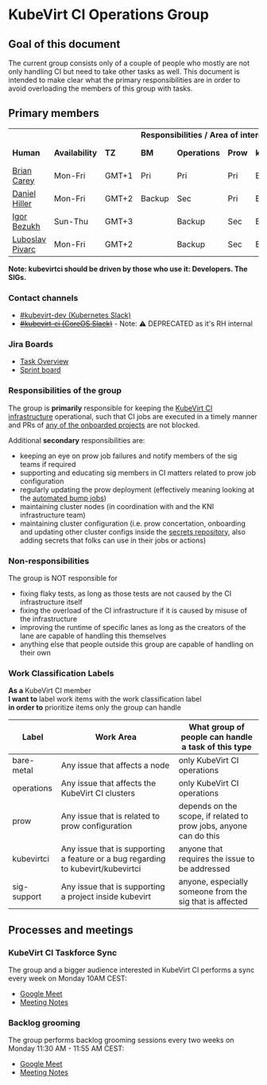 # KubeVirt CI Operations Group


## Goal of this document

The current group consists only of a couple of people who mostly are not only handling CI but need to take other tasks as well. This document is intended to make clear what the primary responsibilities are in order to avoid overloading the members of this group with tasks.


## Primary members

<table>
  <tr>
   <td>
   </td>
   <td>
   </td>
   <td>
   </td>
   <td colspan="5" ><b>Responsibilities / Area of interest</b>
   </td>
  </tr>
  <tr>
   <td><b>Human</b>
   </td>
   <td><b>Availability</b>
   </td>
   <td><b>TZ</b>
   </td>
   <td><b>BM</b>
   </td>
   <td><b>Operations</b>
   </td>
   <td><b>Prow</b>
   </td>
   <td><b>kubevirtci</b>
   </td>
   <td><b>SIG Support</b>
   </td>
  </tr>
  <tr>
   <td><a href="https://github.com/brianmcarey">Brian Carey</a>
   </td>
   <td>Mon-Fri
   </td>
   <td>GMT+1
   </td>
   <td>Pri
   </td>
   <td>Pri
   </td>
   <td>Pri
   </td>
   <td>Backup
   </td>
   <td>Backup
   </td>
  </tr>
  <tr>
   <td><a href="https://github.com/dhiller">Daniel Hiller</a>
   </td>
   <td>Mon-Fri
   </td>
   <td>GMT+2
   </td>
   <td>Backup
   </td>
   <td>Sec
   </td>
   <td>Pri
   </td>
   <td>Backup
   </td>
   <td>Pri
   </td>
  </tr>
  <tr>
   <td><a href="https://github.com/enp0s3">Igor Bezukh</a>
   </td>
   <td>Sun-Thu
   </td>
   <td>GMT+3
   </td>
   <td>
   </td>
   <td>Backup
   </td>
   <td>Sec
   </td>
   <td>Backup
   </td>
   <td>Sec
   </td>
  </tr>
  <tr>
   <td><a href="https://github.com/xpivarc">Luboslav Pivarc</a>
   </td>
   <td>Mon-Fri
   </td>
   <td>GMT+2
   </td>
   <td>
   </td>
   <td>Backup
   </td>
   <td>Sec
   </td>
   <td>Backup
   </td>
   <td>Sec
   </td>
  </tr>
</table>


**Note: kubevirtci should be driven by those who use it: Developers. The SIGs.**

### Contact channels

* [#kubevirt-dev (Kubernetes Slack)](https://kubernetes.slack.com/archives/C0163DT0R8X)
* [~~#kubevirt-ci (CoreOS Slack)~~](https://coreos.slack.com/archives/C01EX3K1FGE) - Note: ⚠️ DEPRECATED as it's RH internal

### Jira Boards

* [Task Overview](https://issues.redhat.com/secure/RapidBoard.jspa?rapidView=15140)
* [Sprint board](https://issues.redhat.com/secure/RapidBoard.jspa?rapidView=15438&view=detail)


### Responsibilities of the group

The group is **primarily** responsible for keeping the [KubeVirt CI infrastructure](https://github.com/kubevirt/project-infra/blob/main/docs/infrastructure-components.md#infrastructure-components) operational, such that CI jobs are executed in a timely manner and PRs of [any of the onboarded projects](https://github.com/kubevirt/project-infra/tree/main/github/ci/prow-deploy/files/jobs) are not blocked.

Additional **secondary** responsibilities are:


* keeping an eye on prow job failures and notify members of the sig teams if required
* supporting and educating sig members in CI matters related to prow job configuration
* regularly updating the prow deployment (effectively meaning looking at the [automated bump jobs](https://github.com/kubevirt/project-infra/pulls/kubevirt-bot))
* maintaining cluster nodes (in coordination with and the KNI infrastructure team)
* maintaining cluster configuration (i.e. prow concertation, onboarding and updating other cluster configs inside the [secrets repository](https://github.com/kubevirt/secrets/), also adding secrets that folks can use in their jobs or actions)


### Non-responsibilities

The group is NOT responsible for



* fixing flaky tests, as long as those tests are not caused by the CI infrastructure itself
* fixing the overload of the CI infrastructure if it is caused by misuse of the infrastructure
* improving the runtime of specific lanes as long as the creators of the lane are capable of handling this themselves
* anything else that people outside this group are capable of handling on their own


### Work Classification Labels

**As a** KubeVirt CI member  
**I want to** label work items with the work classification label  
**in order to** prioritize items only the group can handle

| Label | Work Area | What group of people can handle a task of this type |
| --- | --- | --- |
| bare-metal  | Any issue that affects a node  | only KubeVirt CI operations  |
| operations | Any issue that affects the KubeVirt CI clusters | only KubeVirt CI operations |
| prow | Any issue that is related to prow configuration | depends on the scope, if related to prow jobs, anyone can do this |
| kubevirtci | Any issue that is supporting a feature or a bug regarding to kubevirt/kubevirtci | anyone that requires the issue to be addressed |
| sig-support | Any issue that is supporting a project inside kubevirt | anyone, especially someone from the sig that is affected |



## Processes and meetings


### KubeVirt CI Taskforce Sync

The group and a bigger audience interested in KubeVirt CI performs a sync every week on Monday 10AM CEST: 
* [Google Meet](https://meet.google.com/pcy-dnin-ojj)
* [Meeting Notes](https://docs.google.com/document/d/17eKwt7zaPsEcFrP6hVEz2Bvj_DVg3zJLIUMO0XM7kp4/edit?usp=drive_web)


### Backlog grooming

The group performs backlog grooming sessions every two weeks on Monday 11:30 AM - 11:55 AM CEST:
* [Google Meet](https://meet.google.com/orz-vyeh-kob)
* [Meeting Notes](https://docs.google.com/document/d/16N4O73aHzsSLsbaAfqabP6a1-kZave2DlJqoPDofL1c/edit?usp=meetingnotes&showmeetingnotespromo=true)

